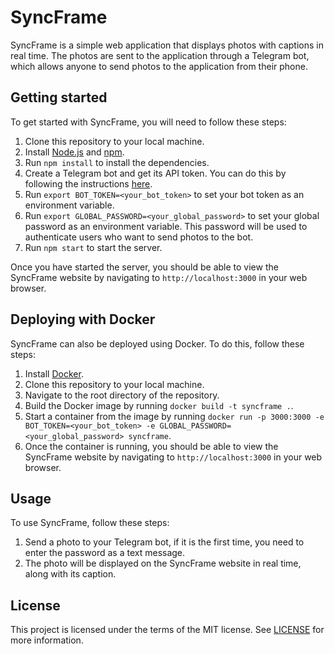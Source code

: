 # SyncFrame

SyncFrame is a simple web application that displays photos with captions in real time. The photos are sent to the application through a Telegram bot, which allows anyone to send photos to the application from their phone.

## Getting started

To get started with SyncFrame, you will need to follow these steps:

1. Clone this repository to your local machine.
2. Install [Node.js](https://nodejs.org/en/) and [npm](https://www.npmjs.com/).
3. Run `npm install` to install the dependencies.
4. Create a Telegram bot and get its API token. You can do this by following the instructions [here](https://core.telegram.org/bots#6-botfather).
5. Run `export BOT_TOKEN=<your_bot_token>` to set your bot token as an environment variable.
6. Run `export GLOBAL_PASSWORD=<your_global_password>` to set your global password as an environment variable. This password will be used to authenticate users who want to send photos to the bot.
7. Run `npm start` to start the server.

Once you have started the server, you should be able to view the SyncFrame website by navigating to `http://localhost:3000` in your web browser.


## Deploying with Docker

SyncFrame can also be deployed using Docker. To do this, follow these steps:

1. Install [Docker](https://www.docker.com/).
2. Clone this repository to your local machine.
3. Navigate to the root directory of the repository.
4. Build the Docker image by running `docker build -t syncframe .`.
5. Start a container from the image by running `docker run -p 3000:3000 -e BOT_TOKEN=<your_bot_token> -e GLOBAL_PASSWORD=<your_global_password> syncframe`.
6. Once the container is running, you should be able to view the SyncFrame website by navigating to `http://localhost:3000` in your web browser.

## Usage

To use SyncFrame, follow these steps:

1. Send a photo to your Telegram bot, if it is the first time, you need to enter the password as a text message.
2. The photo will be displayed on the SyncFrame website in real time, along with its caption.

## License

This project is licensed under the terms of the MIT license. See [LICENSE](LICENSE) for more information.
